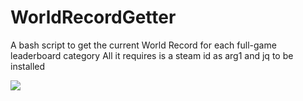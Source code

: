 # WorldRecordGetter
A bash script to get the current World Record for each full-game leaderboard category
All it requires is a steam id as arg1 and jq to be installed

![](https://raw.githubusercontent.com/crysal/crysal.github.io/master/images/issalive2.gif)
